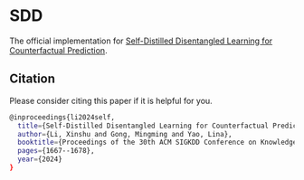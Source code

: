 # SDD
The official implementation for [Self-Distilled Disentangled Learning for Counterfactual Prediction](https://dl.acm.org/doi/pdf/10.1145/3637528.3671782?casa_token=BIAnDAgF-AsAAAAA:vPl3Y9xhRft14uHHzHh93kzg5NVvIRZaTXcB2GS7YdX3daL4tT7iL5cspLx0bDKf1GLHKVBlkljKQ80).

## Citation

Please consider citing this paper if it is helpful for you.

```sh
@inproceedings{li2024self,
  title={Self-Distilled Disentangled Learning for Counterfactual Prediction},
  author={Li, Xinshu and Gong, Mingming and Yao, Lina},
  booktitle={Proceedings of the 30th ACM SIGKDD Conference on Knowledge Discovery and Data Mining},
  pages={1667--1678},
  year={2024}
}
```
